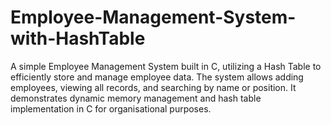 # Employee-Management-System-with-HashTable
A simple Employee Management System built in C, utilizing a Hash Table to efficiently store and manage employee data. The system allows adding employees, viewing all records, and searching by name or position. It demonstrates dynamic memory management and hash table implementation in C for organisational purposes.
